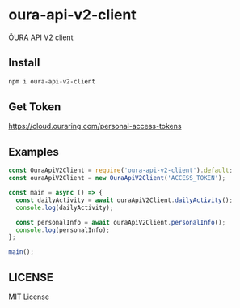 # oura-api-v2-client

ŌURA API V2 client

## Install

```bash
npm i oura-api-v2-client
```

## Get Token

https://cloud.ouraring.com/personal-access-tokens

## Examples

```js
const OuraApiV2Client = require('oura-api-v2-client').default;
const ouraApiV2Client = new OuraApiV2Client('ACCESS_TOKEN');

const main = async () => {
  const dailyActivity = await ouraApiV2Client.dailyActivity();
  console.log(dailyActivity);

  const personalInfo = await ouraApiV2Client.personalInfo();
  console.log(personalInfo);
};

main();
```

## LICENSE

MIT License
